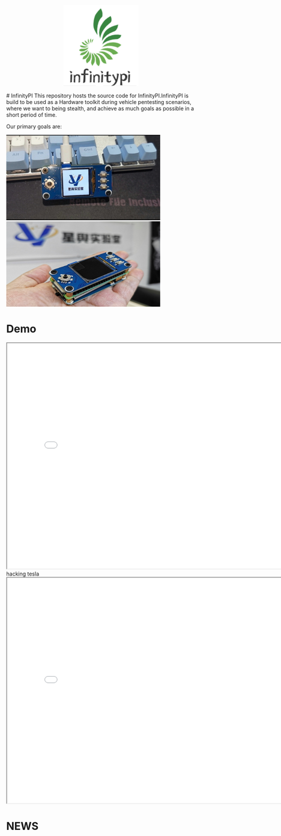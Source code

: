 <p align="center">
<img src="./data/img/3.png" width=200px>
</p>
# InfinityPI
This repository hosts the source code for InfinityPI.InfinityPI is build to be used as a Hardware toolkit
during vehicle pentesting scenarios, where we want to being stealth, and achieve as much goals as possible
in a short period of time.


Our primary goals are:
<br>

<img src="./data/img/1.jpg" width=410px><img src="./data/img/2.jpg" width=410px>

# Demo
<iframe src="./data/video/1.mp4" height=600 width=800></iframe>
<br />hacking tesla<br />
<iframe src="./data/video/2.mp4" height=600 width=800></iframe>
<br />

# NEWS